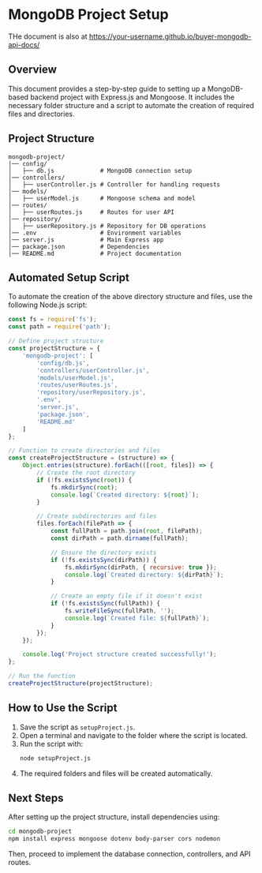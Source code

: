 # MongoDB Project Setup

THe document is also at https://your-username.github.io/buyer-mongodb-api-docs/

## Overview
This document provides a step-by-step guide to setting up a MongoDB-based backend project with Express.js and Mongoose. It includes the necessary folder structure and a script to automate the creation of required files and directories.

## Project Structure
```
mongodb-project/
│── config/
│   ├── db.js             # MongoDB connection setup
│── controllers/
│   ├── userController.js # Controller for handling requests
│── models/
│   ├── userModel.js      # Mongoose schema and model
│── routes/
│   ├── userRoutes.js     # Routes for user API
│── repository/
│   ├── userRepository.js # Repository for DB operations
│── .env                  # Environment variables
│── server.js             # Main Express app
│── package.json          # Dependencies
│── README.md             # Project documentation
```

## Automated Setup Script
To automate the creation of the above directory structure and files, use the following Node.js script:

```javascript
const fs = require('fs');
const path = require('path');

// Define project structure
const projectStructure = {
    'mongodb-project': [
        'config/db.js',
        'controllers/userController.js',
        'models/userModel.js',
        'routes/userRoutes.js',
        'repository/userRepository.js',
        '.env',
        'server.js',
        'package.json',
        'README.md'
    ]
};

// Function to create directories and files
const createProjectStructure = (structure) => {
    Object.entries(structure).forEach(([root, files]) => {
        // Create the root directory
        if (!fs.existsSync(root)) {
            fs.mkdirSync(root);
            console.log(`Created directory: ${root}`);
        }

        // Create subdirectories and files
        files.forEach(filePath => {
            const fullPath = path.join(root, filePath);
            const dirPath = path.dirname(fullPath);

            // Ensure the directory exists
            if (!fs.existsSync(dirPath)) {
                fs.mkdirSync(dirPath, { recursive: true });
                console.log(`Created directory: ${dirPath}`);
            }

            // Create an empty file if it doesn't exist
            if (!fs.existsSync(fullPath)) {
                fs.writeFileSync(fullPath, '');
                console.log(`Created file: ${fullPath}`);
            }
        });
    });

    console.log('Project structure created successfully!');
};

// Run the function
createProjectStructure(projectStructure);
```

## How to Use the Script
1. Save the script as `setupProject.js`.
2. Open a terminal and navigate to the folder where the script is located.
3. Run the script with:
   ```sh
   node setupProject.js
   ```
4. The required folders and files will be created automatically.

## Next Steps
After setting up the project structure, install dependencies using:
```sh
cd mongodb-project
npm install express mongoose dotenv body-parser cors nodemon
```

Then, proceed to implement the database connection, controllers, and API routes.



